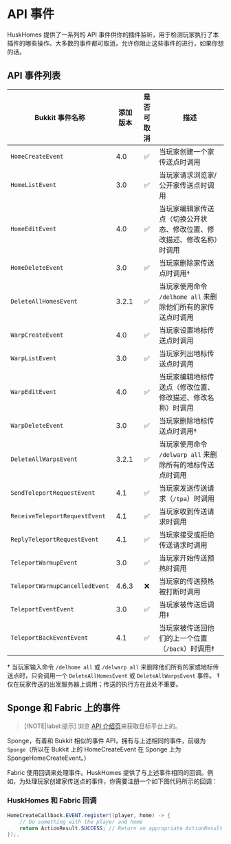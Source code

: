 # API 事件
HuskHomes 提供了一系列的 API 事件供你的插件监听，用于检测玩家执行了本插件的哪些操作。大多数的事件都可取消，允许你阻止这些事件的进行，如果你想的话。

## API 事件列表

|Bukkit 事件名称|添加版本|是否可取消|描述|
|---|---|:---:|---|
|`HomeCreateEvent`|4.0|✅|当玩家创建一个家传送点时调用|
|`HomeListEvent`|3.0|✅|当玩家请求浏览家/公开家传送点时调用|
|`HomeEditEvent`|4.0|✅|当玩家编辑家传送点（切换公开状态、修改位置、修改描述、修改名称）时调用|
|`HomeDeleteEvent`|3.0|✅|当玩家删除家传送点时调用†|
|`DeleteAllHomesEvent`|3.2.1|✅|当玩家使用命令 `/delhome all` 来删除他们所有的家传送点时调用|
|`WarpCreateEvent`|4.0|✅|当玩家设置地标传送点时调用|
|`WarpListEvent`|3.0|✅|当玩家列出地标传送点时调用|
|`WarpEditEvent`|4.0|✅|当玩家编辑地标传送点（修改位置、修改描述、修改名称）时调用|
|`WarpDeleteEvent`|3.0|✅|当玩家删除地标传送点时调用†|
|`DeleteAllWarpsEvent`|3.2.1|✅|当玩家使用命令 `/delwarp all` 来删除所有的地标传送点时调用|
|`SendTeleportRequestEvent`|4.1|✅|当玩家发送传送请求（`/tpa`）时调用|
|`ReceiveTeleportRequestEvent`|4.1|✅|当玩家收到传送请求时调用|
|`ReplyTeleportRequestEvent`|4.1|✅|当玩家接受或拒绝传送请求时调用|
|`TeleportWarmupEvent`|3.0|✅|当玩家开始传送预热时调用|
|`TeleportWarmupCancelledEvent`|4.6.3|❌|当玩家的传送预热被打断时调用|
|`TeleportEventEvent`|3.0|✅|当玩家被传送后调用‡|
|`TeleportBackEventEvent`|4.1|✅|当玩家被传送回他们的上一个位置（`/back`）时调用‡|

† 当玩家输入命令 `/delhome all` 或 `/delwarp all` 来删除他们所有的家或地标传送点时，只会调用一个 `DeleteAllHomesEvent` 或 `DeleteAllWarpsEvent` 事件。
‡ 仅在玩家传送的出发服务器上调用；传送的执行方在此处不重要。

## Sponge 和 Fabric 上的事件

> [!NOTE|label:提示]
> 浏览 [API 介绍页](documentation.api.md)来获取目标平台上的。

Sponge，有着和 Bukkit 相似的事件 API，拥有与上述相同的事件，前缀为 `Sponge`（所以在 Bukkit 上的 HomeCreateEvent 在 Sponge 上为 SpongeHomeCreateEvent。）

Fabric 使用回调来处理事件。HuskHomes 提供了与上述事件相同的回调。例如，为处理玩家创建家传送点的事件，你需要注册一个如下图代码所示的回调：

### HuskHomes 和 Fabric 回调

```Java
HomeCreateCallback.EVENT.register((player, home) -> {
    // Do something with the player and home
    return ActionResult.SUCCESS; // Return an appropriate ActionResult
});.
```